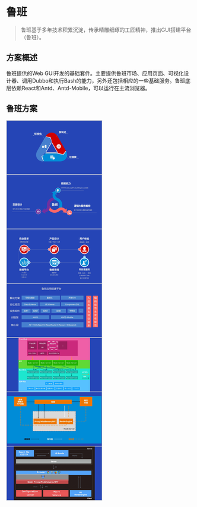 # 鲁班

> 鲁班基于多年技术积累沉淀，传承精雕细琢的工匠精神，推出GUI搭建平台（鲁班）。

## 方案概述

鲁班提供的Web GUI开发的基础套件。主要提供鲁班市场、应用页面、可视化设计器、调用Dubbo和执行Bash的能力，另外还包括相应的一些基础服务。鲁班底层依赖React和Antd、Antd-Mobile，可以运行在主流浏览器。

## 鲁班方案

![鲁班方案](../images/luban.jpg)
